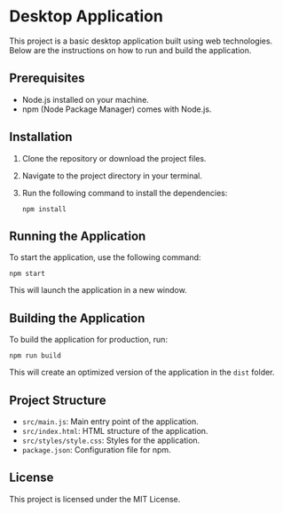 # Desktop Application

This project is a basic desktop application built using web technologies. Below are the instructions on how to run and build the application.

## Prerequisites

- Node.js installed on your machine.
- npm (Node Package Manager) comes with Node.js.

## Installation

1. Clone the repository or download the project files.
2. Navigate to the project directory in your terminal.
3. Run the following command to install the dependencies:

   ```
   npm install
   ```

## Running the Application

To start the application, use the following command:

```
npm start
```

This will launch the application in a new window.

## Building the Application

To build the application for production, run:

```
npm run build
```

This will create an optimized version of the application in the `dist` folder.

## Project Structure

- `src/main.js`: Main entry point of the application.
- `src/index.html`: HTML structure of the application.
- `src/styles/style.css`: Styles for the application.
- `package.json`: Configuration file for npm.

## License

This project is licensed under the MIT License.